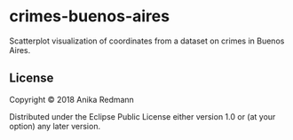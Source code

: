 # crimes-buenos-aires

Scatterplot visualization of coordinates from a dataset on crimes in Buenos Aires. 

## License

Copyright © 2018 Anika Redmann

Distributed under the Eclipse Public License either version 1.0 or (at
your option) any later version.
